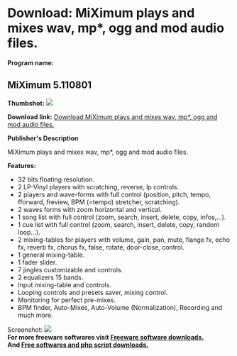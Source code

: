 # Download: MiXimum plays and mixes wav, mp*, ogg and mod audio files. 

**Program name:**

## MiXimum 5.110801

  
**Thumbshot:** ![](http://www.freewarefiles.com/screenshot/miximum_md.jpg)   
  
**Download link:** [Download MiXimum plays and mixes wav, mp*, ogg and mod audio files. ](http://freesoftwares.boysofts.com/MiXimum_program_64373.html)  
  


**Publisher's Description**  
  


MiXimum plays and mixes wav, mp*, ogg and mod audio files. 

**Features:**

  * 32 bits floating resolution. 
  * 2 LP-Vinyl players with scratching, reverse, lp controls. 
  * 2 players and wave-forms with full control (position, pitch, tempo, fforward, freview, BPM (=tempo) stretcher, scratching). 
  * 2 waves forms with zoom horizontal and vertical. 
  * 1 song list with full control (zoom, search, insert, delete, copy, infos,...). 
  * 1 cue list with full control (zoom, search, insert, delete, copy, random loop...). 
  * 2 mixing-tables for players with volume, gain, pan, mute, flange fx, echo fx, reverb fx, chorus fx, false, rotate, door-close, control. 
  * 1 general mixing-table. 
  * 1 fader slider. 
  * 7 jingles customizable and controls. 
  * 2 equalizers 15 bands. 
  * Input mixing-table and controls. 
  * Looping controls and presets saver, mixing control. 
  * Monitoring for perfect pre-mixes. 
  * BPM finder, Auto-Mixes, Auto-Volume (Normalization), Recording and much more. 

  
  
Screenshot: ![](http://www.freewarefiles.com/screenshot/miximum.jpg)   
**For more freeware softwares visit [Freeware software downloads.](http://freesoftwares.boysofts.com/)**   
**And [Free softwares and php script downloads.](http://www.boysofts.com/)**
